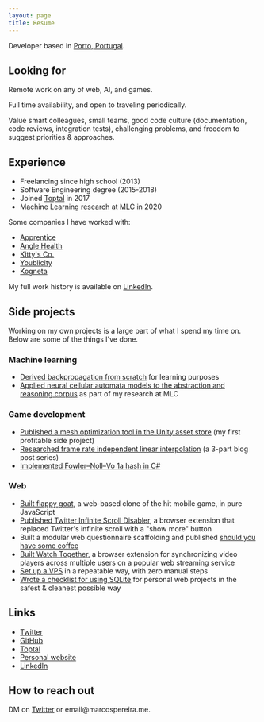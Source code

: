 ```yaml
---
layout: page
title: Resume
---
```


Developer based in [Porto, Portugal](https://goo.gl/maps/AAJhJkfqMChWV19s6).

## Looking for

Remote work on any of web, AI, and games.

Full time availability, and open to traveling periodically.

Value smart colleagues, small teams, good code culture (documentation, code reviews, integration tests), challenging problems, and freedom to suggest priorities & approaches.

## Experience

- Freelancing since high school (2013)
- Software Engineering degree (2015-2018)
- Joined [Toptal](https://www.toptal.com/resume/marcos-pereira) in 2017
- Machine Learning [research](https://marcospereira.me/2020/11/01/ml-collective-arc/) at [MLC](http://mlcollective.org/) in 2020

Some companies I have worked with:

- [Apprentice](https://www.apprentice.io/)
- [Angle Health](https://www.anglehealth.com/)
- [Kitty's Co.](https://www.kittys.co/)
- [Youblicity](https://youblicity.com/)
- [Kogneta](https://kogneta.com/)

My full work history is available on [LinkedIn](https://www.linkedin.com/in/marcosrafaelpereira/).

## Side projects

Working on my own projects is a large part of what I spend my time on. Below are some of the things I've done.

### Machine learning

- [Derived backpropagation from scratch](https://marcospereira.me/2022/08/18/backpropagation-from-scratch/) for learning purposes
- [Applied neural cellular automata models to the abstraction and reasoning corpus](https://marcospereira.me/2020/11/01/ml-collective-arc/) as part of my research at MLC

### Game development

- [Published a mesh optimization tool in the Unity asset store](https://marcospereira.me/2022/01/10/i-just-published-polygon-reducer-on-the-unity-asset-store/) (my first profitable side project)
- [Researched frame rate independent linear interpolation](https://marcospereira.me/2022/08/24/lerp-how-to-frame-rate-independent/) (a 3-part blog post series)
- [Implemented Fowler–Noll–Vo 1a hash in C#](https://marcospereira.me/2022/05/10/a-simple-hash-for-perlin-noise/)

### Web

- [Built flappy goat](https://github.com/marcospgp/flappygoat), a web-based clone of the hit mobile game, in pure JavaScript
- [Published Twitter Infinite Scroll Disabler](https://github.com/marcospgp/twitter-infinite-scroll-disabler), a browser extension that replaced Twitter's infinite scroll with a "show more" button
- Built a modular web questionnaire scaffolding and published [should you have some coffee](https://github.com/marcospgp/should-you-have-some-coffee)
- [Built Watch Together](https://github.com/marcospgp/watch-together), a browser extension for synchronizing video players across multiple users on a popular web streaming service
- [Set up a VPS](https://marcospereira.me/2023/03/13/vps/) in a repeatable way, with zero manual steps
- [Wrote a checklist for using SQLite](https://marcospereira.me/2023/02/14/checklist-for-sqlite/) for personal web projects in the safest & cleanest possible way

## Links

- [Twitter](https://twitter.com/voxelbased)
- [GitHub](https://github.com/marcospgp)
- [Toptal](https://www.toptal.com/resume/marcos-pereira)
- [Personal website](https://marcospereira.me/)
- [LinkedIn](https://www.linkedin.com/in/marcosrafaelpereira/)

## How to reach out

DM on [Twitter](https://twitter.com/voxelbased) or &#101;&#109;&#97;&#105;&#108;&#64;&#109;&#97;&#114;&#99;&#111;&#115;&#112;&#101;&#114;&#101;&#105;&#114;&#97;&#46;&#109;&#101;.
